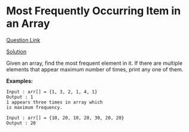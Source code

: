 # Most Frequently Occurring Item in an Array

[Question Link](https://www.udemy.com/course/11-essential-coding-interview-questions/learn/lecture/7450628#overview)

[Solution](https://github.com/apvasanth03/CodingProblem/blob/master/src/main/kotlin/com/vasanth/codingproblem/essentialquestions/array/MostFrequentItem.kt)

Given an array, find the most frequent element in it. If there are multiple elements that appear maximum number of times, print any one of them.

**Examples:**

```
Input : arr[] = {1, 3, 2, 1, 4, 1}
Output : 1
1 appears three times in array which
is maximum frequency.

Input : arr[] = {10, 20, 10, 20, 30, 20, 20}
Output : 20
```